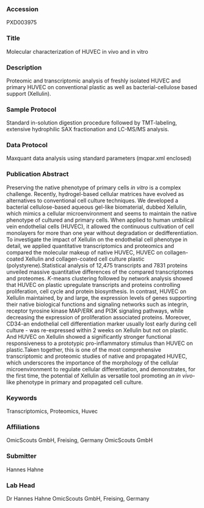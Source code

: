 ### Accession
PXD003975

### Title
Molecular characterization of HUVEC in vivo and in vitro

### Description
Proteomic and transcriptomic analysis of freshly isolated HUVEC and primary HUVEC on conventional plastic as well as bacterial-cellulose based support (Xellulin).

### Sample Protocol
Standard in-solution digestion procedure followed by TMT-labeling, extensive hydrophilic SAX fractionation and LC-MS/MS analysis.

### Data Protocol
Maxquant data analysis using standard parameters (mqpar.xml enclosed)

### Publication Abstract
Preserving the native phenotype of primary cells <i>in vitro</i> is a complex challenge. Recently, hydrogel-based cellular matrices have evolved as alternatives to conventional cell culture techniques. We developed a bacterial cellulose-based aqueous gel-like biomaterial, dubbed Xellulin, which mimics a cellular microenvironment and seems to maintain the native phenotype of cultured and primary cells. When applied to human umbilical vein endothelial cells (HUVEC), it allowed the continuous cultivation of cell monolayers for more than one year without degradation or dedifferentiation. To investigate the impact of Xellulin on the endothelial cell phenotype in detail, we applied quantitative transcriptomics and proteomics and compared the molecular makeup of native HUVEC, HUVEC on collagen-coated Xellulin and collagen-coated cell culture plastic (polystyrene).Statistical analysis of 12,475 transcripts and 7831 proteins unveiled massive quantitative differences of the compared transcriptomes and proteomes. <i>K</i>-means clustering followed by network analysis showed that HUVEC on plastic upregulate transcripts and proteins controlling proliferation, cell cycle and protein biosynthesis. In contrast, HUVEC on Xellulin maintained, by and large, the expression levels of genes supporting their native biological functions and signaling networks such as integrin, receptor tyrosine kinase MAP/ERK and PI3K signaling pathways, while decreasing the expression of proliferation associated proteins. Moreover, CD34-an endothelial cell differentiation marker usually lost early during cell culture - was re-expressed within 2 weeks on Xellulin but not on plastic. And HUVEC on Xellulin showed a significantly stronger functional responsiveness to a prototypic pro-inflammatory stimulus than HUVEC on plastic.Taken together, this is one of the most comprehensive transcriptomic and proteomic studies of native and propagated HUVEC, which underscores the importance of the morphology of the cellular microenvironment to regulate cellular differentiation, and demonstrates, for the first time, the potential of Xellulin as versatile tool promoting an <i>in vivo</i>-like phenotype in primary and propagated cell culture.

### Keywords
Transcriptomics, Proteomics, Huvec

### Affiliations
OmicScouts GmbH, Freising, Germany
OmicScouts GmbH

### Submitter
Hannes Hahne

### Lab Head
Dr Hannes Hahne
OmicScouts GmbH, Freising, Germany


